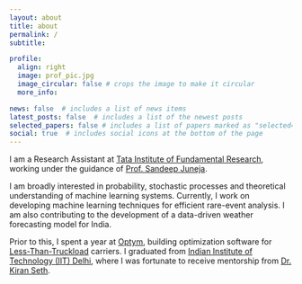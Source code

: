 ```yaml
---
layout: about
title: about
permalink: /
subtitle: 

profile:
  align: right
  image: prof_pic.jpg
  image_circular: false # crops the image to make it circular
  more_info: 

news: false  # includes a list of news items
latest_posts: false  # includes a list of the newest posts
selected_papers: false # includes a list of papers marked as "selected={true}"
social: true  # includes social icons at the bottom of the page
---
```

I am a Research Assistant at [Tata Institute of Fundamental Research](https://www.tifr.res.in/), working under the guidance of [Prof. Sandeep Juneja](https://www.tcs.tifr.res.in/~sandeepj/). 

I am broadly interested in probability, stochastic processes and theoretical understanding of machine learning systems. Currently, I work on developing machine learning techniques for efficient rare-event analysis. I am also contributing to the development of a data-driven weather forecasting model for India.


Prior to this, I spent a year at [Optym](https://optym.com/), building optimization software for [Less-Than-Truckload](https://en.wikipedia.org/wiki/Less-than-truckload_shipping) carriers. I graduated from [Indian Institute of Technology (IIT) Delhi](https://home.iitd.ac.in/), where I was fortunate to receive mentorship from [Dr. Kiran Seth](https://en.wikipedia.org/wiki/Kiran_Seth).


